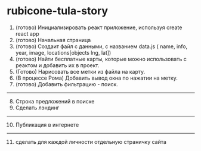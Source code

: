 # rubicone-tula-story

1. (готово)  Инициализировать реакт приложение, используя create react app
2. (готово)  Начальная страница 
3. (готово)  Создаит файл с данными, с названием data.js ( name, info, year, image, locations[objects lng, lat])
4. (готово)  Найти бесплатные карты, которые можно использовать с реактом и добавить их в проект. 
5. (Готово)  Нарисовать все метки из файла на карту. 
6. (В процессе Рома)  Добавить вывод окна по нажатии на метку.
7. (готово)  Добавить фильтрацию - поиск.
-------------------------------------------
8. Строка предложений в поиске
9. Сделать лэндинг 
-------------------------------------------
10. Публикация в интернете
-----------------------------------
11. сделать для каждой личности отдельную страничку сайта 
